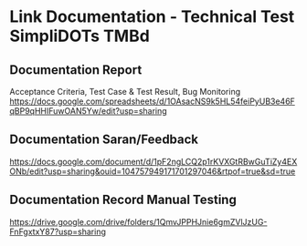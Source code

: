 # Link Documentation - Technical Test SimpliDOTs TMBd

## Documentation Report
Acceptance Criteria, Test Case & Test Result, Bug Monitoring
https://docs.google.com/spreadsheets/d/1OAsacNS9k5HL54feiPyUB3e46FqBP9qHHIFuwOAN5Yw/edit?usp=sharing 

## Documentation Saran/Feedback
https://docs.google.com/document/d/1pF2ngLCQ2p1rKVXGtRBwGuTiZy4EXONb/edit?usp=sharing&ouid=104757949171701297046&rtpof=true&sd=true

## Documentation Record Manual Testing
https://drive.google.com/drive/folders/1QmvJPPHJnie6gmZVlJzUG-FnFgxtxY87?usp=sharing